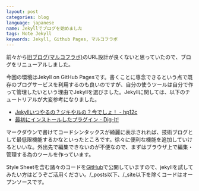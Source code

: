 ```yaml
---
layout: post
categories: blog
language: japanese
name: Jekyllでブログを始めました
tags: Note Jekyll
keywords: Jekyll, Github Pages, マルコフラボ
---
```


前々から[旧ブログ(マルコフラボ)](http://markovlabo.net)のURL設計が良くないと思っていたので、ブログをリニューアルしました。

今回の環境はJekyll on GitHub Pagesです。書くことに専念できるという点で既存のブログサービスを利用するのも良いのですが、自分の使うツールは自分で作って管理したいという理由でJekyllを選びました。Jekyllに関しては、以下のチュートリアルが大変参考になりました。

* [Jekyllいつやるの？ジキやルの？今でしょ！ - hp12c](http://melborne.github.io/2013/05/20/now-the-time-to-start-jekyll/)
* [最初にインストールしたプラグイン - Dig-It!](http://tech.toshiya240.com/articles/2013/01/jekyll-plugins.html)

マークダウンで書けてコードシンタックスが綺麗に表示されれば、技術ブログとして最低限機能するかなといったところです。徐々に便利な機能を追加していけるといいな。外出先で編集できないのが不便なので、まずはブラウザ上で編集・管理する為のツールを作っています。

Style Sheetを含む諸々のコードを[GitHub](https://github.com/Mrk1869/source-mrk1869.github.com)で公開していますので、jekyllを試してみたい方はどうぞご活用ください。/_posts以下、/_site以下を除くコードはオープンソースです。

